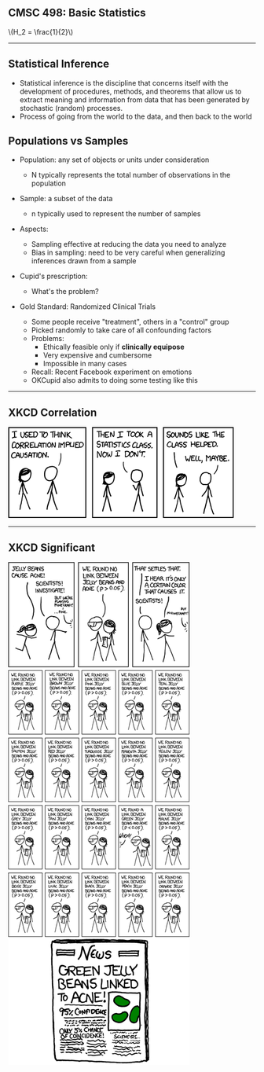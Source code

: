 ## CMSC 498: Basic Statistics

<p><span class="math">\(H_2 = \frac{1}{2}\)</span></p>

---

## Statistical Inference

- Statistical inference is the discipline that concerns itself with the development of procedures, methods, and theorems that allow us to extract meaning and information from data that has been generated by stochastic (random) processes.
- Process of going from the world to the data, and then back to the world

## Populations vs Samples

- Population: any set of objects or units under consideration
    - N typically represents the total number of observations in the population
- Sample: a subset of the data
    - n typically used to represent the number of samples
- Aspects:
    - Sampling effective at reducing the data you need to analyze
    - Bias in sampling: need to be very careful when generalizing inferences drawn from a sample

- Cupid's prescription:
    - What's the problem?

- Gold Standard: Randomized Clinical Trials
    - Some people receive "treatment", others in a "control" group
    - Picked randomly to take care of all confounding factors
    - Problems:
        - Ethically feasible only if **clinically equipose**
        - Very expensive and cumbersome
        - Impossible in many cases
    - Recall: Recent Facebook experiment on emotions
    - OKCupid also admits to doing some testing like this


--- 

## XKCD Correlation

![Correlation](multimedia/xkcd-correlation.png)

--- 

## XKCD Significant

![Significant](multimedia/xkcd-significant.png)
